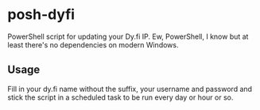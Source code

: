 # posh-dyfi
PowerShell script for updating your Dy.fi IP. Ew, PowerShell, I know but at least there's no dependencies on modern Windows.

## Usage
Fill in your dy.fi name without the suffix, your username and password and stick the script in a scheduled task to be run every day or hour or so.
